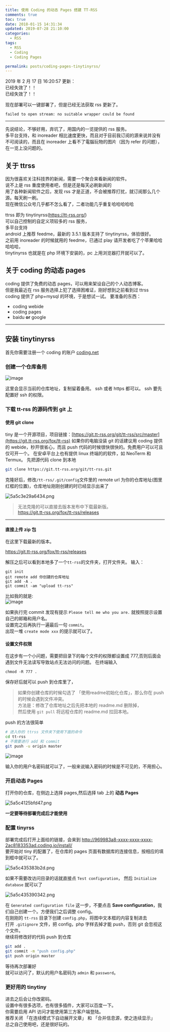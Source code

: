 ```yaml
---
title: 使用 Coding 的动态 Pages 搭建 TT-RSS
comments: true
toc: true
date: 2018-01-15 14:31:34
updated: 2019-07-28 21:10:00
categories:
  - RSS
tags:
  - RSS
  - Coding
  - Coding Pages

permalink: posts/coding-pages-tinytinyrss/
---
```


2019 年 2 月 17 日 16:20:57 更新：  
已经失效了！！  
已经失效了！！  

现在部署可以一键部署了，但是已经无法获取 rss 更新了。

```plain
failed to open stream: no suitable wrapper could be found
```

---

先说结论，不够好用，弃坑了，用国内的一览提供的 rss 服务。  
多平台支持，和 inoreader 相比速度更快，而且对于目前我订阅的源来说并没有不可阅读的，而且在 inoreader 上看不了電腦玩物的图片（因为 refer 的问题），在一览上没问题的。

## 关于 ttrss

因为很喜欢关注科技界的新闻，需要一个聚合来看新闻的软件。  
说不上是 rss 重度使用者吧，但是还是每天必刷新闻的  
用了各种新闻软件之后，发现 rss 才是正道，不会被推荐打扰，就订阅那么几个源。每天刷一刷。  
现在微信公众号几乎都不怎么看了，二者功能几乎重复哈哈哈哈哈

ttrss 即为 tinytinyrss(<https://tt-rss.org/>)  
可以自己控制的自定义项较多的 rss 服务，  
多平台支持  
android 上推荐 feedme，最新的 3.5.1 版本支持了 tinytinyrss，体验很好。  
之前用 inoreader 的时候就用的 feedme，已通过 play 请开发者吃了个苹果哈哈哈哈哈，  
tinytinyrss 也就是在 php 环境下安装的，pc 上用浏览器打开就可以了。  

<!-- more -->

## 关于 coding 的动态 pages

coding 提供了免费的动态 pages，可以用来架设自己的个人动态博客。  
但是我最近在 rss 服务选择上犯了选择困难证，刚好想到之前看到过 ttrss  
coding 提供了 php+mysql 的环境，于是想试一试。
要准备的东西：  

- coding webide
- coding pages
- baidu **or** google

---

## 安装 tinytinyrss

首先你需要注册一个 coding 的账户
[coding.net](https://coding.net/)

### 创建一个仓库备用

![image](https://i.lengthm.in/posts/coding-pages-tinytinyrss/5628f3350c95.png)

这里会显示当前的仓库地址，复制留着备用。
ssh 或者 https 都可以。
ssh 要先配置好 ssh 的权限。

### 下载 tt-rss 的源码传到 git 上

#### 使用 git clone

tiny 是一个开源项目，项目链接：[https://git.tt-rss.org/git/tt-rss/src/master](https://git.tt-rss.org/fox/tt-rss)
如果你的电脑没装 git 的话建议用 coding 提供的 webide，秒开很省心，而且 push 代码的时候很快很快的。免费用户可以可且仅可开一个。
在安卓平台上也有提供 linux 终端的的软件，如 NeoTerm 和 Termux。
先把源代码 clone 到本地

```bash
git clone https://git.tt-rss.org/git/tt-rss.git
```

克隆好后，修改`/tt-rss/.git/config`文件里的 remote url 为你的仓库地址(图里红框的位置)，仓库地址刚刚创建的时已经显示出来了

![5a5c3e29a6434.png](https://i.lengthm.in/posts/coding-pages-tinytinyrss/5a5c3e29a6434.png)

> 无法克隆的可以直接去版本发布中下载最新版。  
> <https://git.tt-rss.org/fox/tt-rss/releases>

---

#### 直接上传 zip 包

在这里下载最新的版本。

<https://git.tt-rss.org/fox/tt-rss/releases>

解压之后可以看到本地多了一个`tt-rss`的文件夹，打开文件夹。
输入：

```shell
git init
git remote add 你创建的仓库地址
git add -A .
git commit -am "upload tt-rss"
```

比如我的就是:  
![image](https://i.lengthm.in/posts/coding-pages-tinytinyrss/3e689e0fe950.png)

如果执行完 commit 发现有提示 `Please tell me who you are.`
就按照提示设置自己的邮箱和用户名。  
设置完之后再执行一遍最后一句 `commit`。  
出现一堆 `create mode xxx` 的提示就可以了。

#### 设置文件权限

在这步有一个小问题，需要把目录下的每个文件的权限都设置成 777,否则后面会遇到文件无法读写导致站点无法访问的问题。
在终端输入

```shell
chmod -R 777 .
```

保存好后就可以 push 到仓库里了，

> 如果你创建仓库的时候勾选了 「使用readme初始化仓库」，那么你在 push 的时候会遇到文件冲突。  
> 方法是：修改了仓库地址之后先把本地的 readme.md 删除掉，  
> 然后使用 `git pull` 将远程仓库的 readme.md 拉回本地。

push 的方法很简单

```bash
# 进入你的 ttrss 文件夹下使用下面的命令
cd tt-rss
# 不需要进行 add 和 commit
git push -u origin master
```

![image](https://i.lengthm.in/posts/coding-pages-tinytinyrss/2cda85122c5e.png)

输入你的用户名密码就可以了，一般来说输入密码的时候是不可见的，不用担心。

### 开启动态 Pages

打开你的仓库，在侧边上选择 pages,然后选择 tab 上的 **动态 Pages**

![5a5c4125bfd47.png](https://i.lengthm.in/posts/coding-pages-tinytinyrss/5a5c4125bfd47.png)

**一定要等待部署完成后才能使用**

### 配置 tinyrss

部署完成后打开上面给的链接，会来到
<http://969983a8-xxxx-xxxx-xxxx-2ac8183353ad.coding.io/install/>  
要开始对 tiny 的配置了，在仓库的 pages 页面有数据库的连接信息，按相应的填到框中就可以了。  

![5a5c435383b2d.png](https://i.lengthm.in/posts/coding-pages-tinytinyrss/5a5c435383b2d.png)

如果不需要改访问目录的话就直接点 `Test configuration`，
然后 `Initialize database` 就可以了

![5a5c435390342.png](https://i.lengthm.in/posts/coding-pages-tinytinyrss/5a5c435390342.png)

在 `Generated configuration file` 这一步，不要点击 **Save configuration**，我们自己创建一个。方便我们之后调整 config。  
在刚刚的 `tt-rss` 目录下创建 `config.php`，将图中文本框的内容复制进去  
打开 `.gitignore` 文件，把 config，php 字样去掉才能 push，否则 git 会忽视这个文件。  
继续将修改好的代码 push 到仓库

```bash
git add .
git commit -m "push config.php"
git push origin master
```

等待再次部署好  
就可以访问了，默认的用户名密码为 `admin` 和 `password`。

### 更好用的 tinytiny

进去之后会让你改密码。  
设置中有很多选项，也有很多插件，大家可以百度一下。  
你需要启用 API 访问才能使用第三方客户端登陆。  
推荐关闭 「在连续模式下自动展开文章」 和 「合并信息源，使之连续显示」  
总之自己使用吧，还是很好玩的。  
